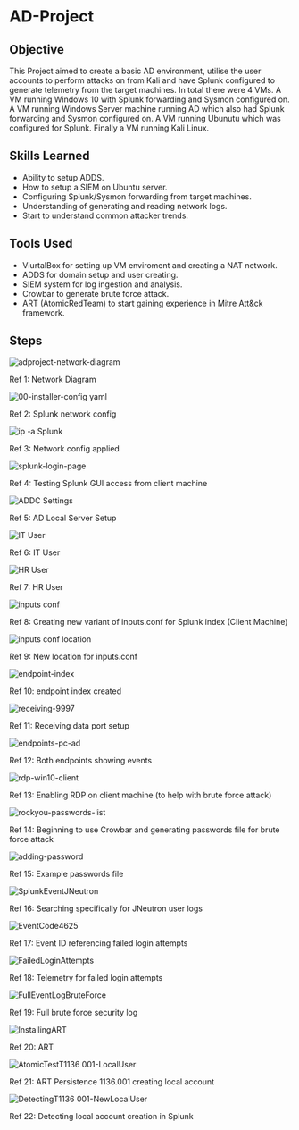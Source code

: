 # AD-Project

## Objective

This Project aimed to create a basic AD environment, utilise the user accounts to perform attacks on from Kali and have Splunk configured to generate telemetry from the target machines. 
In total there were 4 VMs. A VM running Windows 10 with Splunk forwarding and Sysmon configured on. A VM running Windows Server machine running AD which also had Splunk forwarding and Sysmon configured on. A VM running Ubunutu which was configured for Splunk. Finally a VM running Kali Linux.

## Skills Learned

- Ability to setup ADDS.
- How to setup a SIEM on Ubuntu server.
- Configuring Splunk/Sysmon forwarding from target machines.
- Understanding of generating and reading network logs.
- Start to understand common attacker trends.

## Tools Used

- ViurtalBox for setting up VM enviroment and creating a NAT network.
- ADDS for domain setup and user creating.
- SIEM system for log ingestion and analysis.
- Crowbar to generate brute force attack.
- ART (AtomicRedTeam) to start gaining experience in Mitre Att&ck framework.

## Steps

![adproject-network-diagram](https://github.com/user-attachments/assets/d47fdf38-669e-4452-ab0c-c6fc44962f0e)

Ref 1: Network Diagram

![00-installer-config yaml](https://github.com/user-attachments/assets/9114d4eb-ec00-475f-a53b-b45f239f2cd1)

Ref 2: Splunk network config

![ip -a Splunk](https://github.com/user-attachments/assets/b885d029-8f0e-4871-8ad3-d0dc5f6ff317)

Ref 3: Network config applied

![splunk-login-page](https://github.com/user-attachments/assets/9e32575c-ccff-4008-aa21-ace79b00d572)

Ref 4: Testing Splunk GUI access from client machine

![ADDC Settings](https://github.com/user-attachments/assets/62151b93-3197-4502-9e30-9c8b71e49c81)

Ref 5: AD Local Server Setup

![IT User](https://github.com/user-attachments/assets/eba3b8cd-b971-4558-a000-65e9ec6f6dc7)

Ref 6: IT User

![HR User](https://github.com/user-attachments/assets/87dbcc38-cbb9-40de-a7ba-24fdc04ee66e)

Ref 7: HR User

![inputs conf](https://github.com/user-attachments/assets/86a9d416-9373-4cd6-bd50-fdde22dcbc7c)

Ref 8: Creating new variant of inputs.conf for Splunk index (Client Machine)

![inputs conf location](https://github.com/user-attachments/assets/05440b99-c07d-41f2-861c-64f1bc632237)

Ref 9: New location for inputs.conf

![endpoint-index](https://github.com/user-attachments/assets/407d2de4-fce4-401d-968d-b621dee412b8)

Ref 10: endpoint index created

![receiving-9997](https://github.com/user-attachments/assets/51bbd9ba-8525-47f8-97cf-df6842d00275)

Ref 11: Receiving data port setup

![endpoints-pc-ad](https://github.com/user-attachments/assets/c37888c2-1a91-4ed0-8525-ed6647dc91d8)

Ref 12: Both endpoints showing events

![rdp-win10-client](https://github.com/user-attachments/assets/b075f969-92e6-4db3-a1f0-a6528bda2280)

Ref 13: Enabling RDP on client machine (to help with brute force attack)

![rockyou-passwords-list](https://github.com/user-attachments/assets/e3ff7c98-3b11-4b1f-9125-7f60ec18c081)

Ref 14: Beginning to use Crowbar and generating passwords file for brute force attack

![adding-password](https://github.com/user-attachments/assets/110429e8-2b22-45c3-8716-1bb141de78be)

Ref 15: Example passwords file

![SplunkEventJNeutron](https://github.com/user-attachments/assets/f9597e96-491f-4ded-8cba-c86f5dc38cf9)

Ref 16: Searching specifically for JNeutron user logs

![EventCode4625](https://github.com/user-attachments/assets/a8e3661b-7b7a-4024-8a6a-745bdeadf047)

Ref 17: Event ID referencing failed login attempts

![FailedLoginAttempts](https://github.com/user-attachments/assets/4e902508-2b82-4f3a-b6a9-c760f76d544e)

Ref 18: Telemetry for failed login attempts

![FullEventLogBruteForce](https://github.com/user-attachments/assets/6799dea0-1fa4-4e0a-a882-f4ece2bac066)

Ref 19: Full brute force security log

![InstallingART](https://github.com/user-attachments/assets/f099f10c-9ebd-4ea7-9524-6f6f3c20f92f)

Ref 20: ART

![AtomicTestT1136 001-LocalUser](https://github.com/user-attachments/assets/9505a5c6-e3b3-4255-b4b4-1ffedd728ff1)

Ref 21: ART Persistence 1136.001 creating local account

![DetectingT1136 001-NewLocalUser](https://github.com/user-attachments/assets/49fd45ab-7914-4ecc-b1e5-9c2e1fab6d6f)

Ref 22: Detecting local account creation in Splunk



